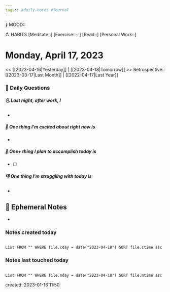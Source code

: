 ```yaml
---
tags:: #daily-notes #journal
---
```


⨑ MOOD::

↻ HABITS
[Meditate::]
[Exercise::✅]
[Read::]
[Personal Work::]

# Monday, April 17, 2023

\<\< [[2023-04-16|Yesterday]] | [[2023-04-18|Tomorrow]] >>
Retrospective:: [[2023-03-17|Last Month]] | [[2022-04-17|Last Year]]

### 📅 Daily Questions

##### 🌜 Last night, after work, I

-

##### 🙌 One thing I'm excited about right now is

-

##### 🚀 One+ thing I plan to accomplish today is

- [ ]

##### 👎 One thing I'm struggling with today is

-

## 📝 Ephemeral Notes

-

### Notes created today

```dataview

List FROM "" WHERE file.cday = date("2023-04-18") SORT file.ctime asc

```

### Notes last touched today

```dataview

List FROM "" WHERE file.mday = date("2023-04-18") SORT file.mtime asc

```

created: 2023-01-16 11:50
